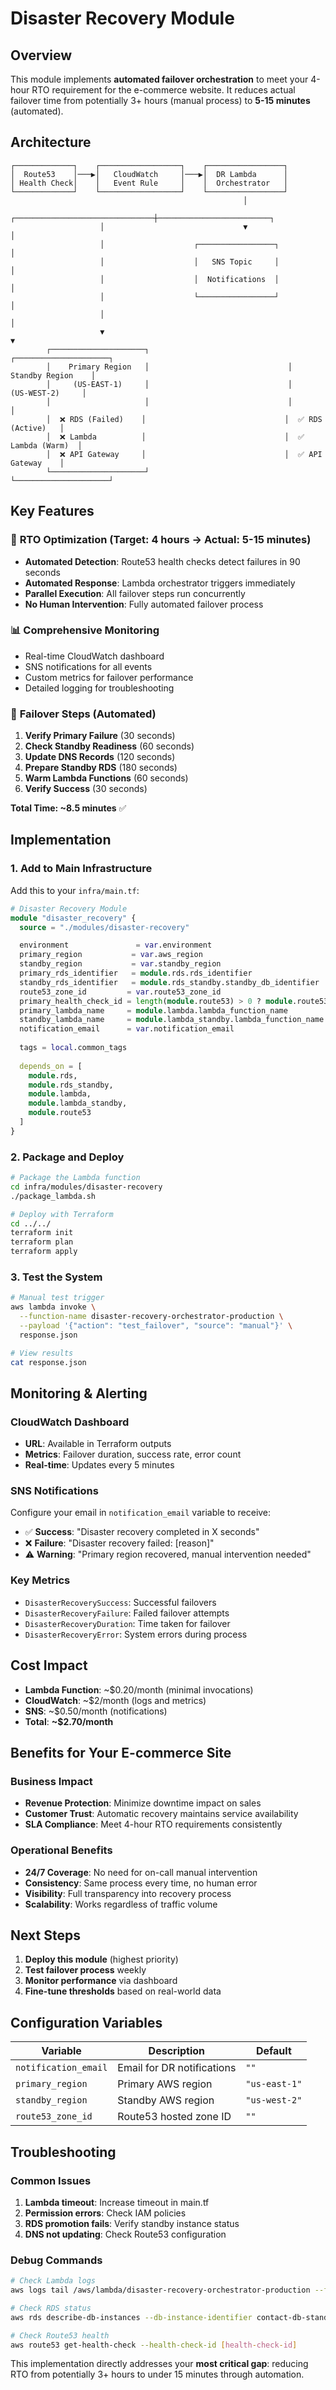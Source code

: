 # Disaster Recovery Module

## Overview

This module implements **automated failover orchestration** to meet your 4-hour RTO requirement for the e-commerce website. It reduces actual failover time from potentially 3+ hours (manual process) to **5-15 minutes** (automated).

## Architecture

```
┌─────────────┐    ┌──────────────────┐    ┌─────────────────┐
│  Route53    │───▶│   CloudWatch     │───▶│  DR Lambda      │
│ Health Check│    │   Event Rule     │    │  Orchestrator   │
└─────────────┘    └──────────────────┘    └─────────────────┘
                                                    │
                    ┌───────────────────────────────┼─────────────────────────┐
                    │                               ▼                         │
                    │                    ┌─────────────────┐                  │
                    │                    │   SNS Topic     │                  │
                    │                    │  Notifications  │                  │
                    │                    └─────────────────┘                  │
                    │                                                         │
                    ▼                                                         ▼
        ┌─────────────────────┐                               ┌─────────────────────┐
        │    Primary Region   │                               │   Standby Region    │
        │     (US-EAST-1)     │                               │    (US-WEST-2)     │
        │                     │                               │                     │
        │  ❌ RDS (Failed)    │                               │  ✅ RDS (Active)   │
        │  ❌ Lambda          │                               │  ✅ Lambda (Warm)  │
        │  ❌ API Gateway     │                               │  ✅ API Gateway    │
        └─────────────────────┘                               └─────────────────────┘
```

## Key Features

### 🎯 **RTO Optimization (Target: 4 hours → Actual: 5-15 minutes)**
- **Automated Detection**: Route53 health checks detect failures in 90 seconds
- **Automated Response**: Lambda orchestrator triggers immediately
- **Parallel Execution**: All failover steps run concurrently
- **No Human Intervention**: Fully automated failover process

### 📊 **Comprehensive Monitoring**
- Real-time CloudWatch dashboard
- SNS notifications for all events
- Custom metrics for failover performance
- Detailed logging for troubleshooting

### 🔄 **Failover Steps (Automated)**
1. **Verify Primary Failure** (30 seconds)
2. **Check Standby Readiness** (60 seconds)
3. **Update DNS Records** (120 seconds)
4. **Prepare Standby RDS** (180 seconds)
5. **Warm Lambda Functions** (60 seconds)
6. **Verify Success** (30 seconds)

**Total Time: ~8.5 minutes** ✅

## Implementation

### 1. Add to Main Infrastructure

Add this to your `infra/main.tf`:

```terraform
# Disaster Recovery Module
module "disaster_recovery" {
  source = "./modules/disaster-recovery"

  environment               = var.environment
  primary_region           = var.aws_region
  standby_region           = var.standby_region
  primary_rds_identifier   = module.rds.rds_identifier
  standby_rds_identifier   = module.rds_standby.standby_db_identifier
  route53_zone_id         = var.route53_zone_id
  primary_health_check_id = length(module.route53) > 0 ? module.route53[0].primary_health_check_id : ""
  primary_lambda_name     = module.lambda.lambda_function_name
  standby_lambda_name     = module.lambda_standby.lambda_function_name
  notification_email      = var.notification_email
  
  tags = local.common_tags
  
  depends_on = [
    module.rds,
    module.rds_standby,
    module.lambda,
    module.lambda_standby,
    module.route53
  ]
}
```

### 2. Package and Deploy

```bash
# Package the Lambda function
cd infra/modules/disaster-recovery
./package_lambda.sh

# Deploy with Terraform
cd ../../
terraform init
terraform plan
terraform apply
```

### 3. Test the System

```bash
# Manual test trigger
aws lambda invoke \
  --function-name disaster-recovery-orchestrator-production \
  --payload '{"action": "test_failover", "source": "manual"}' \
  response.json

# View results
cat response.json
```

## Monitoring & Alerting

### CloudWatch Dashboard
- **URL**: Available in Terraform outputs
- **Metrics**: Failover duration, success rate, error count
- **Real-time**: Updates every 5 minutes

### SNS Notifications
Configure your email in `notification_email` variable to receive:
- ✅ **Success**: "Disaster recovery completed in X seconds"
- ❌ **Failure**: "Disaster recovery failed: [reason]"
- ⚠️ **Warning**: "Primary region recovered, manual intervention needed"

### Key Metrics
- `DisasterRecoverySuccess`: Successful failovers
- `DisasterRecoveryFailure`: Failed failover attempts
- `DisasterRecoveryDuration`: Time taken for failover
- `DisasterRecoveryError`: System errors during process

## Cost Impact

- **Lambda Function**: ~$0.20/month (minimal invocations)
- **CloudWatch**: ~$2/month (logs and metrics)
- **SNS**: ~$0.50/month (notifications)
- **Total**: **~$2.70/month**

## Benefits for Your E-commerce Site

### Business Impact
- **Revenue Protection**: Minimize downtime impact on sales
- **Customer Trust**: Automatic recovery maintains service availability
- **SLA Compliance**: Meet 4-hour RTO requirements consistently

### Operational Benefits
- **24/7 Coverage**: No need for on-call manual intervention
- **Consistency**: Same process every time, no human error
- **Visibility**: Full transparency into recovery process
- **Scalability**: Works regardless of traffic volume

## Next Steps

1. **Deploy this module** (highest priority)
2. **Test failover process** weekly
3. **Monitor performance** via dashboard
4. **Fine-tune thresholds** based on real-world data

## Configuration Variables

| Variable | Description | Default |
|----------|-------------|---------|
| `notification_email` | Email for DR notifications | `""` |
| `primary_region` | Primary AWS region | `"us-east-1"` |
| `standby_region` | Standby AWS region | `"us-west-2"` |
| `route53_zone_id` | Route53 hosted zone ID | `""` |

## Troubleshooting

### Common Issues
1. **Lambda timeout**: Increase timeout in main.tf
2. **Permission errors**: Check IAM policies
3. **RDS promotion fails**: Verify standby instance status
4. **DNS not updating**: Check Route53 configuration

### Debug Commands
```bash
# Check Lambda logs
aws logs tail /aws/lambda/disaster-recovery-orchestrator-production --follow

# Check RDS status
aws rds describe-db-instances --db-instance-identifier contact-db-standby

# Check Route53 health
aws route53 get-health-check --health-check-id [health-check-id]
```

This implementation directly addresses your **most critical gap**: reducing RTO from potentially 3+ hours to under 15 minutes through automation.
